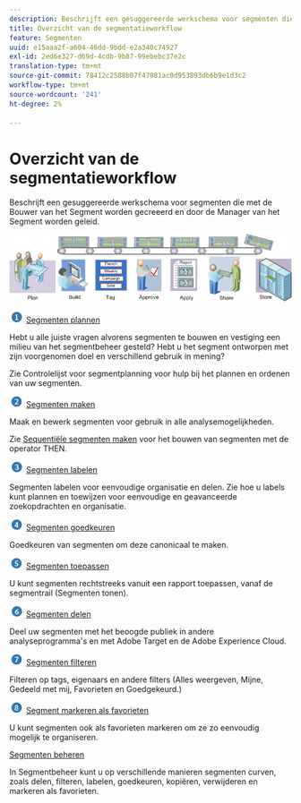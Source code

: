 ```yaml
---
description: Beschrijft een gesuggereerde werkschema voor segmenten die met de Bouwer van het Segment worden gecreeerd en door de Manager van het Segment worden geleid.
title: Overzicht van de segmentatieworkflow
feature: Segmenten
uuid: e15aaa2f-a604-46dd-9bdd-e2a340c74927
exl-id: 2ed6e327-d69d-4cdb-9b87-99ebebc37e2c
translation-type: tm+mt
source-git-commit: 78412c2588b07f47981ac0d953893db6b9e1d3c2
workflow-type: tm+mt
source-wordcount: '241'
ht-degree: 2%

---
```


# Overzicht van de segmentatieworkflow

Beschrijft een gesuggereerde werkschema voor segmenten die met de Bouwer van het Segment worden gecreeerd en door de Manager van het Segment worden geleid.

<!-- 

seg_workflow.xml

 -->

![](assets/seg_workflow.png)


![](assets/step1_icon.png) [ Segmenten plannen](/help/components/segmentation/segmentation-workflow/seg-plan.md)

Hebt u alle juiste vragen alvorens segmenten te bouwen en vestiging een milieu van het segmentbeheer gesteld? Hebt u het segment ontworpen met zijn voorgenomen doel en verschillend gebruik in mening?

Zie Controlelijst voor segmentplanning voor hulp bij het plannen en ordenen van uw segmenten.

![](assets/step2_icon.png) [Segmenten maken](/help/components/segmentation/segmentation-workflow/seg-build.md)

Maak en bewerk segmenten voor gebruik in alle analysemogelijkheden.

Zie [Sequentiële segmenten maken](/help/components/segmentation/segmentation-workflow/seg-sequential-build.md) voor het bouwen van segmenten met de operator THEN.

![](assets/step3_icon.png) [ Segmenten labelen](/help/components/segmentation/segmentation-workflow/seg-tag.md)

Segmenten labelen voor eenvoudige organisatie en delen. Zie hoe u labels kunt plannen en toewijzen voor eenvoudige en geavanceerde zoekopdrachten en organisatie.

![](assets/step4_icon.png) [ Segmenten goedkeuren](/help/components/segmentation/segmentation-workflow/seg-approve.md)

Goedkeuren van segmenten om deze canonicaal te maken.

![](assets/step5_icon.png) [ Segmenten toepassen](/help/components/segmentation/segmentation-workflow/t-seg-apply.md)

U kunt segmenten rechtstreeks vanuit een rapport toepassen, vanaf de segmentrail (Segmenten tonen).

![](assets/step6_icon.png) [ Segmenten delen](/help/components/segmentation/segmentation-workflow/t-seg-share.md)

Deel uw segmenten met het beoogde publiek in andere analyseprogramma&#39;s en met Adobe Target en de Adobe Experience Cloud.

![](assets/step7_icon.png) [ Segmenten filteren](/help/components/segmentation/segmentation-workflow/t-seg-filter.md)

Filteren op tags, eigenaars en andere filters (Alles weergeven, Mijne, Gedeeld met mij, Favorieten en Goedgekeurd.)

![](assets/step8_icon.png) [ Segment markeren als favorieten](/help/components/segmentation/segmentation-workflow/t-seg-favorite.md)

U kunt segmenten ook als favorieten markeren om ze zo eenvoudig mogelijk te organiseren.

[Segmenten beheren](/help/components/segmentation/segmentation-workflow/seg-manage.md)

In Segmentbeheer kunt u op verschillende manieren segmenten curven, zoals delen, filteren, labelen, goedkeuren, kopiëren, verwijderen en markeren als favorieten.
